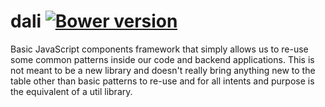 dali [![Bower version](https://badge.fury.io/bo/dali.svg)](http://badge.fury.io/bo/dali)
========================================================================================

Basic JavaScript components framework that simply allows us to re-use some common patterns inside our code and backend
applications. This is not meant to be a new library and doesn't really bring anything new to the table other than
basic patterns to re-use and for all intents and purpose is the equivalent of a util library.